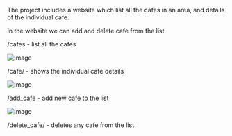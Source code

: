The project includes a website which list all the cafes in an area, and details of the individual cafe.

In the website we can add and delete cafe from the list.

/cafes - list all the cafes

![image](https://github.com/sbhavana1999/python_portfolio/assets/141701836/1dfd9da7-8c07-4c7e-b5f4-f9ba4e79b704)

/cafe/<id> - shows the individual cafe details

![image](https://github.com/sbhavana1999/python_portfolio/assets/141701836/c650b288-9504-4764-be42-2e3f41d432db)

/add_cafe - add new cafe to the list

![image](https://github.com/sbhavana1999/python_portfolio/assets/141701836/6ef90a0a-3d7a-4295-a756-200ca7bf95af)

/delete_cafe/<id> - deletes any cafe from the list
